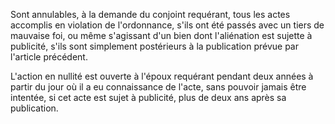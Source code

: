   
 Sont annulables, à la demande du conjoint requérant, tous les actes accomplis en violation de l'ordonnance, s'ils ont été passés avec un tiers de mauvaise foi, ou même s'agissant d'un bien dont l'aliénation est sujette à publicité, s'ils sont simplement postérieurs à la publication prévue par l'article précédent.  

  
 L'action en nullité est ouverte à l'époux requérant pendant deux années à partir du jour où il a eu connaissance de l'acte, sans pouvoir jamais être intentée, si cet acte est sujet à publicité, plus de deux ans après sa publication.  
